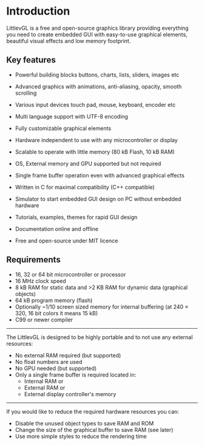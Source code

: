 # Introduction

LittlevGL is a free and open-source graphics library providing everything you need to create embedded GUI with easy-to-use graphical elements, beautiful visual effects and low memory footprint.


## Key features
- Powerful building blocks buttons, charts, lists, sliders, images etc
- Advanced graphics with animations, anti-aliasing, opacity, smooth scrolling
- Various input devices touch pad, mouse, keyboard, encoder etc
- Multi language support with UTF-8 encoding
- Fully customizable graphical elements

- Hardware independent to use with any microcontroller or display
- Scalable to operate with little memory (80 kB Flash, 10 kB RAM)
- OS, External memory and GPU supported but not required
- Single frame buffer operation even with advanced graphical effects

- Written in C for maximal compatibility (C++ compatible)
- Simulator to start embedded GUI design on PC without embedded hardware
- Tutorials, examples, themes for rapid GUI design
- Documentation online and offline
- Free and open-source under MIT licence


## Requirements

- 16, 32 or 64 bit microcontroller or processor
- 16 MHz clock speed
- 8 kB RAM for static data and &gt;2 KB RAM for dynamic data (graphical objects)
- 64 kB program memory (flash)
- Optionally ~1/10 screen sized memory for internal buffering (at 240 × 320, 16 bit colors it means 15 kB)
- C99 or newer compiler

* * *

The LittlevGL is designed to be highly portable and to not use any external resources:
- No external RAM required (but supported)
- No float numbers are used
- No GPU needed (but supported)
- Only a single frame buffer is required located in:
    - Internal RAM or
    - External RAM or
    - External display controller's memory

* * *

If you would like to reduce the required hardware resources you can:
- Disable the unused object types to save RAM and ROM
- Change the size of the graphical buffer to save RAM (see later)
- Use more simple styles to reduce the rendering time

